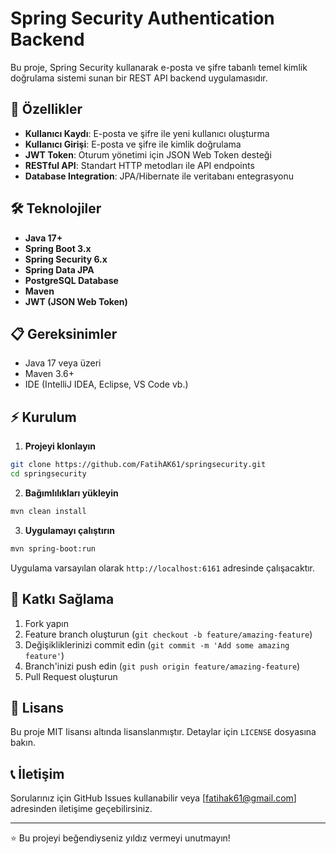 # Spring Security Authentication Backend

Bu proje, Spring Security kullanarak e-posta ve şifre tabanlı temel kimlik doğrulama sistemi sunan bir REST API backend
uygulamasıdır.

## 🚀 Özellikler

- **Kullanıcı Kaydı**: E-posta ve şifre ile yeni kullanıcı oluşturma
- **Kullanıcı Girişi**: E-posta ve şifre ile kimlik doğrulama
- **JWT Token**: Oturum yönetimi için JSON Web Token desteği
- **RESTful API**: Standart HTTP metodları ile API endpoints
- **Database Integration**: JPA/Hibernate ile veritabanı entegrasyonu

## 🛠️ Teknolojiler

- **Java 17+**
- **Spring Boot 3.x**
- **Spring Security 6.x**
- **Spring Data JPA**
- **PostgreSQL Database**
- **Maven**
- **JWT (JSON Web Token)**

## 📋 Gereksinimler

- Java 17 veya üzeri
- Maven 3.6+
- IDE (IntelliJ IDEA, Eclipse, VS Code vb.)

## ⚡ Kurulum

1. **Projeyi klonlayın**

```bash
git clone https://github.com/FatihAK61/springsecurity.git
cd springsecurity
```

2. **Bağımlılıkları yükleyin**

```bash
mvn clean install
```

3. **Uygulamayı çalıştırın**

```bash
mvn spring-boot:run
```

Uygulama varsayılan olarak `http://localhost:6161` adresinde çalışacaktır.

## 🤝 Katkı Sağlama

1. Fork yapın
2. Feature branch oluşturun (`git checkout -b feature/amazing-feature`)
3. Değişikliklerinizi commit edin (`git commit -m 'Add some amazing feature'`)
4. Branch'inizi push edin (`git push origin feature/amazing-feature`)
5. Pull Request oluşturun

## 📄 Lisans

Bu proje MIT lisansı altında lisanslanmıştır. Detaylar için `LICENSE` dosyasına bakın.

## 📞 İletişim

Sorularınız için GitHub Issues kullanabilir veya [fatihak61@gmail.com] adresinden iletişime geçebilirsiniz.

---

⭐ Bu projeyi beğendiyseniz yıldız vermeyi unutmayın!
